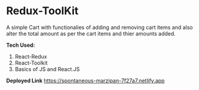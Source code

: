 # Redux-ToolKit 

A simple Cart with functionalies of adding and removing cart items and also alter the total amount as per the cart items and thier amounts added.

<b>Tech Used:</b> 
1. React-Redux
2. React-Toolkit
3. Basics of JS and React.JS

<b>Deployed Link</b>
https://spontaneous-marzipan-7f27a7.netlify.app

